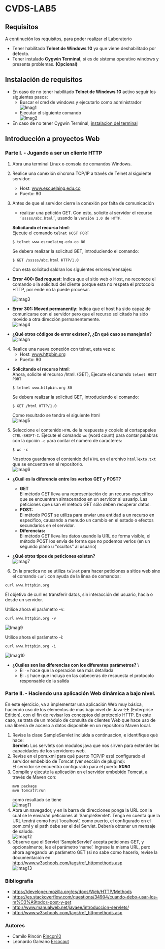 # __CVDS-LAB5__

## __Requisitos__
A continución los requisitos, para poder realizar el Laboratorio
* Tener habilitado **Telnet de Windows 10** ya que viene deshabilitado por defecto.
* Tener instalado **Cygwin Terminal**, si es de sistema operativo windows y presenta problemas. **(Opcional)**
  
## __Instalación de requisitos__
*  En caso de no tener habilitado **Telnet de Windows 10** activo seguir los siguientes pasos:
   * Buscar el cmd de windows y ejecutarlo como administrador \
   ![Imag1](https://github.com/Rincon10/CVDS-LAB5/blob/master/resources/InstallTelnetStep1.jpg)
   * Ejecutar el siguiente comando \
   ![Imag2](https://github.com/Rincon10/CVDS-LAB5/blob/master/resources/InstallTelnetStep2.png)
*   En caso de no tener Cygwin Terminal, [instalacion del terminal](https://cygwin.com/install.html)
## __Introducción a proyectos Web__ 




### __Parte I. - Jugando a ser un cliente HTTP__

1. Abra una terminal Linux o consola de comandos Windows.
2. Realice una conexión síncrona TCP/IP a través de Telnet al siguiente servidor:
   * Host: www.escuelaing.edu.co
   * Puerto: 80 
    
3. Antes de que el servidor cierre la conexión por falta de comunicación
   * realizar una petición GET. Con esto, solicite al servidor el recurso ```‘sssss/abc.html’```, usando la ```versión 1.0 de HTTP```. 

    **Solicitando el recurso html**:  
    Ejecute el comando ```telnet HOST PORT```
    ```
    $ telnet www.escuelaing.edu.co 80
    ```
    
    Se debera realizar la solicitud GET, introduciendo el comando:
    ```
    $ GET /sssss/abc.html HTTP/1.0
    ```
    Con esta solicitud  saldran los siguientes errores/mensajes: 

  * __Error 400: Bad request__: Indica que el sitio web o Host, no reconoce el comando o la solicitud del cliente porque esta no respeta el protocolo HTTP, por ende no la puede procesar.

    ![Imag3](https://github.com/Rincon10/CVDS-LAB5/blob/master/resources/Error400.png)

   * __Error 301: Moved permanently__: Indica que el host ha sido capaz de comunicarse con 
el servidor pero que el recurso solicitado ha sido movido a otra dirección permanentemente.  
    ![Imag4](https://github.com/Rincon10/CVDS-LAB5/blob/master/resources/Error301.png)  

   * __¿Qué otros códigos de error existen?, ¿En qué caso se manejarán?__ \
   ![Imagn](https://github.com/Rincon10/CVDS-LAB5/blob/master/resources/StatusCode.png)  

4. Realice una nueva conexión con telnet, esta vez a: 
   * Host: www.httpbin.org
   * Puerto: 80

 * **Solicitando el recurso html**:  \
    Ahora, solicite el recurso /html. (GET), Ejecute el comando ```telnet HOST PORT```
    ```
    $ telnet www.httpbin.org 80
    ```
    
    Se debera realizar la solicitud GET, introduciendo el comando:
    ```
    $ GET /html HTTP/1.0
    ```
    Como resultado se tendra el siguiente html \
    ![Imag5](https://github.com/Rincon10/CVDS-LAB5/blob/master/resources/GEThttpbin.png)

5. Seleccione el contenido ```HTML``` de la respuesta y copielo al cortapapeles ```CTRL-SHIFT-C```. Ejecute el comando ```wc``` (word count) para contar palabras con la opción ```-c``` para contar el número de caracteres:
   ```
   $ wc -c 
   ```
   Nosotros guardamos el contenido del ```HTML``` en el archivo ```htmlTexto.txt``` que se encuentra en el repositorio. \
   ![Imag6](https://github.com/Rincon10/CVDS-LAB5/blob/master/resources/count.png)

* __¿Cuál es la diferencia entre los verbos GET y POST?__
   * **GET** \
    El método GET  lleva una representación de un recurso específico que se encuentran almacenados en un servidor al usuarip. Las peticiones que usan el método GET sólo deben recuperar datos.
   * **POST:** \
    El método POST se utiliza para enviar una entidad a un recurso en específico, causando a menudo un cambio en el estado o efectos secundarios en el servidor.
   * **Diferencias:**  \
    El método GET lleva los datos usando la URL de forma visible, el método POST los envía de forma que no podemos verlos (en un segundo plano u "ocultos" al usuario)
    
* __¿Qué otros tipos de peticiones existen?__  \
    ![Imag7](https://github.com/Rincon10/CVDS-LAB5/blob/master/resources/operations.png)

6. En la practica no se utiliza ```telnet``` para hacer peticiones a sitios web sino el comando ```curl``` con ayuda de la linea de comandos:
```
curl www.httpbin.org
```
El objetivo de curl es transferir datos, sin interacción del usuario, hacia o desde un servidor.

Utilice ahora el parámetro -v:
```
curl www.httpbin.org -v
```
![Imag9](https://github.com/Rincon10/CVDS-LAB5/blob/master/resources/curl-v.png) 

Utilice ahora el parámetro -i:
```
curl www.httpbin.org -i
```
![Imag10](https://github.com/Rincon10/CVDS-LAB5/blob/master/resources/curl-i.png)
* __¿Cuáles son las diferencias con los diferentes parámetros?__ \
   * El ```-v``` hace que la operación sea más detallada 
   * El ```-i``` hace que incluya en las cabeceras de respuesta el protocolo responsable de la salida
 

### __Parte II. - Haciendo una aplicación Web dinámica a bajo nivel.__
En este ejercicio, va a implementar una aplicación Web muy básica, haciendo uso de los elementos de más bajo nivel de Java-EE (Enterprise Edition), con el fin de revisar los conceptos del protocolo HTTP. En este caso, se trata de un módulo de consulta de clientes Web que hace uso de una librería de acceso a datos disponible en un repositorio Maven local.
1. Revise la clase SampleServlet incluida a continuacion, e identifique qué hace: \
    **Servlet:** Los servlets son modulos java que nos sirven para extender las capacidades de los servidores web. 
2. Revise en el pom.xml para qué puerto TCP/IP está configurado el servidor embebido de Tomcat (ver sección de plugins): \
    El servidor se encuentra configurado para el puerto ***8080***
3. Compile y ejecute la aplicación en el servidor embebido Tomcat, a través de Maven con:
   ```
   mvn package
   mvn tomcat7:run
   ```
   como resultado se tiene \
   ![Imag11](https://github.com/Rincon10/CVDS-LAB5/blob/master/resources/CompilingTomCat.png)
4. Abra un navegador, y en la barra de direcciones ponga la URL con la cual se le enviarán peticiones al ‘SampleServlet’. Tenga en cuenta que la URL tendrá como host ‘localhost’, como puerto, el configurado en el pom.xml y el path debe ser el del Servlet. Debería obtener un mensaje de saludo. \
   ![Imag12](https://github.com/Rincon10/CVDS-LAB5/blob/master/resources/SampleServlet.png)
5. Observe que el Servlet ‘SampleServlet’ acepta peticiones GET, y opcionalmente, lee el parámetro ‘name’. Ingrese la misma URL, pero ahora agregando un parámetro GET (si no sabe como hacerlo, revise la documentación en <http://www.w3schools.com/tags/ref_httpmethods.asp> \
   ![Imag13](https://github.com/Rincon10/CVDS-LAB5/blob/master/resources/SampleServletParamterName.png)

### __Bibliografia__
* <https://developer.mozilla.org/es/docs/Web/HTTP/Methods>
* <https://es.stackoverflow.com/questions/34904/cuando-debo-usar-los-m%C3%A9todos-post-y-get>
* <http://www.manualweb.net/javaee/introduccion-servlets/>
* <http://www.w3schools.com/tags/ref_httpmethods.asp>
### __Autores__

* Camilo Rincón [Rincon10](https://github.com/Rincon10)
* Leonardo Galeano [Ersocaut](https://github.com/Ersocaut)
